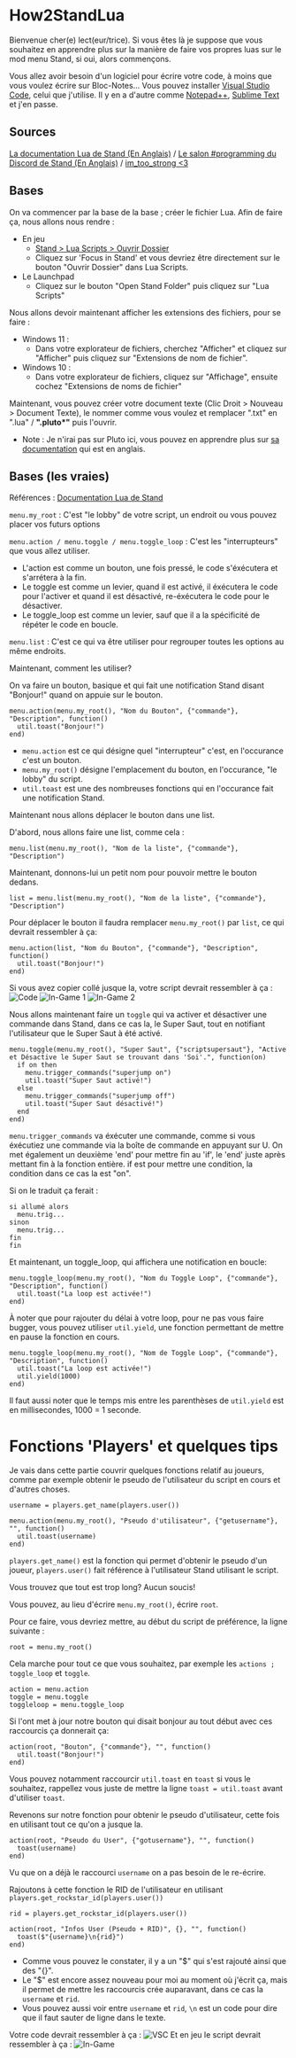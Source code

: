 # How2StandLua
Bienvenue cher(e) lect(eur/trice).
Si vous êtes là je suppose que vous souhaitez en apprendre plus sur la manière de faire vos propres luas sur le mod menu Stand, si oui, alors commençons.

Vous allez avoir besoin d'un logiciel pour écrire votre code, à moins que vous voulez écrire sur Bloc-Notes...
Vous pouvez installer [Visual Studio Code](https://code.visualstudio.com/download), celui que j'utilise.
Il y en a d'autre comme [Notepad++](https://notepad-plus-plus.org/downloads/), [Sublime Text](https://www.sublimetext.com/download) et j'en passe.

## Sources
[La documentation Lua de Stand (En Anglais)](https://stand.gg/help/lua-api-documentation) /
[Le salon #programming du Discord de Stand (En Anglais)](https://discord.com/channels/956618713157763072/956618713581387806) /
[im_too_strong <3](<https://discord.com/users/472825438700437504>)

## Bases

On va commencer par la base de la base ; créer le fichier Lua.
Afin de faire ça, nous allons nous rendre :
- En jeu
  - [Stand > Lua Scripts > Ouvrir Dossier](https://stand.gg/focus#Stand>Lua%20Scripts>Open%20Folder)
  - Cliquez sur 'Focus in Stand' et vous devriez être directement sur le bouton "Ouvrir Dossier" dans Lua Scripts.
- Le Launchpad
  - Cliquez sur le bouton "Open Stand Folder" puis cliquez sur "Lua Scripts"

Nous allons devoir maintenant afficher les extensions des fichiers, pour se faire :
- Windows 11 :
  - Dans votre explorateur de fichiers, cherchez "Afficher" et cliquez sur "Afficher" puis cliquez sur "Extensions de nom de fichier".
- Windows 10 :
  - Dans votre explorateur de fichiers, cliquez sur "Affichage", ensuite cochez "Extensions de noms de fichier"

Maintenant, vous pouvez créer votre document texte (Clic Droit > Nouveau > Document Texte), le nommer comme vous voulez et remplacer ".txt" en ".lua" / __".pluto*"__ puis l'ouvrir.
- Note : Je n'irai pas sur Pluto ici, vous pouvez en apprendre plus sur [sa documentation](https://pluto-lang.org/docs/Introduction) qui est en anglais.

## Bases (les vraies)

Références : [Documentation Lua de Stand](https://stand.gg/help/lua-api-documentation)

`menu.my_root` : C'est "le lobby" de votre script, un endroit ou vous pouvez placer vos futurs options

`menu.action / menu.toggle / menu.toggle_loop` : C'est les "interrupteurs" que vous allez utiliser.
- L'action est comme un bouton, une fois pressé, le code s'éxécutera et s'arrétera à la fin.
- Le toggle est comme un levier, quand il est activé, il éxécutera le code pour l'activer et quand il est désactivé, re-éxécutera le code pour le désactiver.
- Le toggle_loop est comme un levier, sauf que il a la spécificité de répéter le code en boucle.

`menu.list` : C'est ce qui va être utiliser pour regrouper toutes les options au même endroits.

Maintenant, comment les utiliser?

On va faire un bouton, basique et qui fait une notification Stand disant "Bonjour!" quand on appuie sur le bouton.
```
menu.action(menu.my_root(), "Nom du Bouton", {"commande"}, "Description", function()
  util.toast("Bonjour!")
end)
```
- `menu.action` est ce qui désigne quel "interrupteur" c'est, en l'occurance c'est un bouton.
- `menu.my_root()` désigne l'emplacement du bouton, en l'occurance, "le lobby" du script.
- `util.toast` est une des nombreuses fonctions qui en l'occurance fait une notification Stand.

Maintenant nous allons déplacer le bouton dans une list.

D'abord, nous allons faire une list, comme cela :
```
menu.list(menu.my_root(), "Nom de la liste", {"commande"}, "Description")
```

Maintenant, donnons-lui un petit nom pour pouvoir mettre le bouton dedans.

```
list = menu.list(menu.my_root(), "Nom de la liste", {"commande"}, "Description")
```

Pour déplacer le bouton il faudra remplacer `menu.my_root()` par `list`, ce qui devrait ressembler à ça:

```
menu.action(list, "Nom du Bouton", {"commande"}, "Description", function()
  util.toast("Bonjour!")
end)
```

Si vous avez copier collé jusque la, votre script devrait ressembler à ça :
![Code](https://github.com/ScriptHost/How2StandLua/assets/135753695/3bde681f-eca9-42d6-b38e-b68f0f0d75c4)
![In-Game 1](https://github.com/ScriptHost/How2StandLua/assets/135753695/e521733b-8c9f-40fb-9e09-399848e9c24d)
![In-Game 2](https://github.com/ScriptHost/How2StandLua/assets/135753695/9a6a0ea9-4ee3-4cae-ac9b-7dd2c6b5ed9a)

Nous allons maintenant faire un `toggle` qui va activer et désactiver une commande dans Stand, dans ce cas la, le Super Saut, tout en notifiant l'utilisateur que le Super Saut à été activé.

```
menu.toggle(menu.my_root(), "Super Saut", {"scriptsupersaut"}, "Active et Désactive le Super Saut se trouvant dans 'Soi'.", function(on)
  if on then
    menu.trigger_commands("superjump on")
    util.toast("Super Saut activé!")
  else
    menu.trigger_commands("superjump off")
    util.toast("Super Saut désactivé!")
  end
end)
```

`menu.trigger_commands` va éxécuter une commande, comme si vous éxécutiez une commande via la boîte de commande en appuyant sur U.
On met également un deuxième 'end' pour mettre fin au 'if', le 'end' juste après mettant fin à la fonction entière.
if est pour mettre une condition, la condition dans ce cas la est "on".

Si on le traduit ça ferait :
```
si allumé alors
  menu.trig...
sinon
  menu.trig...
fin
fin
```

Et maintenant, un toggle_loop, qui affichera une notification en boucle:

```
menu.toggle_loop(menu.my_root(), "Nom du Toggle Loop", {"commande"}, "Description", function()
  util.toast("La loop est activée!")
end)
```

À noter que pour rajouter du délai à votre loop, pour ne pas vous faire bugger, vous pouvez utiliser `util.yield`, une fonction permettant de mettre en pause la fonction en cours.

```
menu.toggle_loop(menu.my_root(), "Nom de Toggle Loop", {"commande"}, "Description", function()
  util.toast("La loop est activée!")
  util.yield(1000)
end)
```

Il faut aussi noter que le temps mis entre les parenthèses de `util.yield` est en millisecondes, 1000 = 1 seconde.

# Fonctions 'Players' et quelques tips

Je vais dans cette partie couvrir quelques fonctions relatif au joueurs, comme par exemple obtenir le pseudo de l'utilisateur du script en cours et d'autres choses.

```
username = players.get_name(players.user())

menu.action(menu.my_root(), "Pseudo d'utilisateur", {"getusername"}, "", function()
  util.toast(username)
end)
```

`players.get_name()` est la fonction qui permet d'obtenir le pseudo d'un joueur, `players.user()` fait référence à l'utilisateur Stand utilisant le script.

Vous trouvez que tout est trop long? Aucun soucis!

Vous pouvez, au lieu d'écrire `menu.my_root()`, écrire `root`.

Pour ce faire, vous devriez mettre, au début du script de préférence, la ligne suivante :

```
root = menu.my_root()
```

Cela marche pour tout ce que vous souhaitez, par exemple les `actions ; toggle_loop` et `toggle`.

```
action = menu.action
toggle = menu.toggle
toggleloop = menu.toggle_loop
```

Si l'ont met à jour notre bouton qui disait bonjour au tout début avec ces raccourcis ça donnerait ça:

```
action(root, "Bouton", {"commande"}, "", function()
  util.toast("Bonjour!")
end)
```

Vous pouvez notamment raccourcir `util.toast` en `toast` si vous le souhaitez, rappellez vous juste de mettre la ligne `toast = util.toast` avant d'utiliser `toast`.

Revenons sur notre fonction pour obtenir le pseudo d'utilisateur, cette fois en utilisant tout ce qu'on a jusque la.

```
action(root, "Pseudo du User", {"gotusername"}, "", function()
  toast(username)
end)
```

Vu que on a déjà le raccourci `username` on a pas besoin de le re-écrire.

Rajoutons à cette fonction le RID de l'utilisateur en utilisant `players.get_rockstar_id(players.user())`

```
rid = players.get_rockstar_id(players.user())

action(root, "Infos User (Pseudo + RID)", {}, "", function()
  toast($"{username}\n{rid}")
end)
```

- Comme vous pouvez le constater, il y a un "$" qui s'est rajouté ainsi que des "{}".
- Le "$" est encore assez nouveau pour moi au moment où j'écrit ça, mais il permet de mettre les raccourcis crée auparavant, dans ce cas la `username` et `rid`.
- Vous pouvez aussi voir entre `username` et `rid`, `\n` est un code pour dire que il faut sauter de ligne dans le texte.

Votre code devrait ressembler à ça :
![VSC](https://github.com/ScriptHost/How2StandLua/assets/135753695/5ac19b74-30a4-4553-a7de-bc3449d7a093)
Et en jeu le script devrait ressembler à ça :
![In-Game](https://github.com/ScriptHost/How2StandLua/assets/135753695/18d86664-d73e-4b7d-b7ea-0a0cb21d6a4b)
